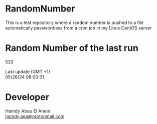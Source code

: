 # RandomNumber    
This is a test repository where a random number is pushed to a file automatically passwordless from a cron job in my Linux CentOS server    
# Random Number of the last run   
533
      
Last update (GMT +1)    
05/26/24 08:00:01
# Developer    
Hamdy Abou El Anein   
hamdy.aea@protonmail.com
